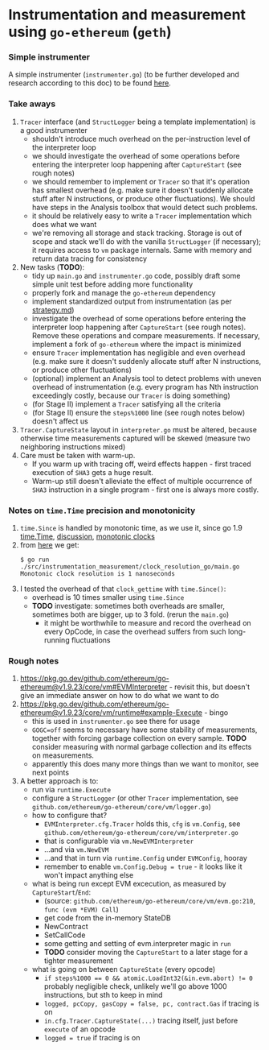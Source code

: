 # Instrumentation and measurement using `go-ethereum` (`geth`)

### Simple instrumenter

A simple instrumenter (`instrumenter.go`) (to be further developed and research according to this doc) to be found [here](/src/interumentation_measurement/geth).

### Take aways

1. `Tracer` interface (and `StructLogger` being a template implementation) is a good instrumenter
    - shouldn't introduce much overhead on the per-instruction level of the interpreter loop
    - we should investigate the overhead of some operations before entering the interpreter loop happening after `CaptureStart` (see rough notes)
    - we should remember to implement or `Tracer` so that it's operation has smallest overhead (e.g. make sure it doesn't suddenly allocate stuff after N instructions, or produce other fluctuations). We should have steps in the Analysis toolbox that would detect such problems.
    - it should be relatively easy to write a `Tracer` implementation which does what we want
    - we're removing all storage and stack tracking. Storage is out of scope and stack we'll do with the vanilla `StructLogger` (if necessary); it requires access to `vm` package internals. Same with memory and return data tracing for consistency
2. New tasks (**TODO**):
    - tidy up `main.go` and `instrumenter.go` code, possibly draft some simple unit test before adding more functionality
    - properly fork and manage the `go-ethereum` dependency
    - implement standardized output from instrumentation (as per [strategy.md](/docs/strategy.md))
    - investigate the overhead of some operations before entering the interpreter loop happening after `CaptureStart` (see rough notes). Remove these operations and compare measurements. If necessary, implement a fork of `go-ethereum` where the impact is minimized
    - ensure `Tracer` implementation has negligible and even overhead (e.g. make sure it doesn't suddenly allocate stuff after N instructions, or produce other fluctuations)
    - (optional) implement an Analysis tool to detect problems with uneven overhead of instrumentation (e.g. every program has Nth instruction exceedingly costly, because our `Tracer` is doing something)
    - (for Stage II) implement a `Tracer` satisfying all the criteria
    - (for Stage II) ensure the `steps%1000` line (see rough notes below) doesn't affect us
3. `Tracer.CaptureState` layout in `interpreter.go` must be altered, because otherwise time measurements captured will be skewed (measure two neighboring instructions mixed)
4. Care must be taken with warm-up.
    - If you warm up with tracing off, weird effects happen - first traced execution of `SHA3` gets a huge result.
    - Warm-up still doesn't alleviate the effect of multiple occurrence of `SHA3` instruction in a single program - first one is always more costly.

### Notes on `time.Time` precision and monotonicity

1. `time.Since` is handled by monotonic time, as we use it, since go 1.9 [time.Time](https://golang.org/pkg/time/#Time), [discussion](https://github.com/golang/go/issues/12914#issuecomment-277335863), [monotonic clocks](https://golang.org/pkg/time/#hdr-Monotonic_Clocks)
2. from [here](https://stackoverflow.com/questions/14610459/how-precise-is-gos-time-really) we get:
    ```
    $ go run ./src/instrumentation_measurement/clock_resolution_go/main.go
    Monotonic clock resolution is 1 nanoseconds
    ```
3. I tested the overhead of that `clock_gettime` with `time.Since()`:
   - overhead is 10 times smaller using `time.Since`
   - **TODO** investigate: sometimes both overheads are smaller, sometimes both are bigger, up to 3 fold. (rerun the `main.go`)
       - it might be worthwhile to measure and record the overhead on every OpCode, in case the overhead suffers from such long-running fluctuations



### Rough notes


1. https://pkg.go.dev/github.com/ethereum/go-ethereum@v1.9.23/core/vm#EVMInterpreter - revisit this, but doesn't give an immediate answer on how to do what we want to do
2. https://pkg.go.dev/github.com/ethereum/go-ethereum@v1.9.23/core/vm/runtime#example-Execute - bingo
    - this is used in `instrumenter.go` see there for usage
    - `GOGC=off` seems to necessary have some stability of measurements, together with forcing garbage collection on every sample. **TODO** consider measuring with normal garbage collection and its effects on measurements.
    - apparently this does many more things than we want to monitor, see next points
3. A better approach is to:
    - run via `runtime.Execute`
    - configure a `StructLogger` (or other `Tracer` implementation, see `github.com/ethereum/go-ethereum/core/vm/logger.go`)
    - how to configure that?
        - `EVMInterpreter.cfg.Tracer` holds this, `cfg` is `vm.Config`, see `github.com/ethereum/go-ethereum/core/vm/interpreter.go`
        - that is configurable via `vm.NewEVMInterpreter`
        - ...and via `vm.NewEVM`
        - ...and that in turn via `runtime.Config` under `EVMConfig`, hooray
        - remember to enable `vm.Config.Debug = true` - it looks like it won't impact anything else
    - what is being run except EVM excecution, as measured by `CaptureStart`/`End`:
        - (source: `github.com/ethereum/go-ethereum/core/vm/evm.go:210`, `func (evm *EVM) Call`)
        - get code from the in-memory StateDB
        - NewContract
        - SetCallCode
        - some getting and setting of evm.interpreter magic in `run`
        - **TODO** consider moving the `CaptureStart` to a later stage for a tighter measurement
    - what is going on between `CaptureState` (every opcode)
        - `if steps%1000 == 0 && atomic.LoadInt32(&in.evm.abort) != 0` probably negligible check, unlikely we'll go above 1000 instructions, but sth to keep in mind
        - `logged, pcCopy, gasCopy = false, pc, contract.Gas` if tracing is on
        - `in.cfg.Tracer.CaptureState(...)` tracing itself, just before `execute` of an opcode
        - `logged = true` if tracing is on

